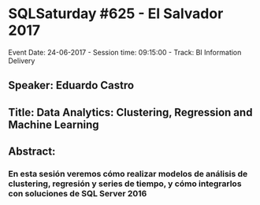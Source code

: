 # SQLSaturday #625 - El Salvador 2017
Event Date: 24-06-2017 - Session time: 09:15:00 - Track: BI Information Delivery
## Speaker: Eduardo Castro
## Title: Data Analytics: Clustering, Regression and Machine Learning
## Abstract:
### En esta sesión veremos cómo realizar modelos de análisis de clustering, regresión y series de tiempo, y cómo integrarlos con soluciones de SQL Server 2016
